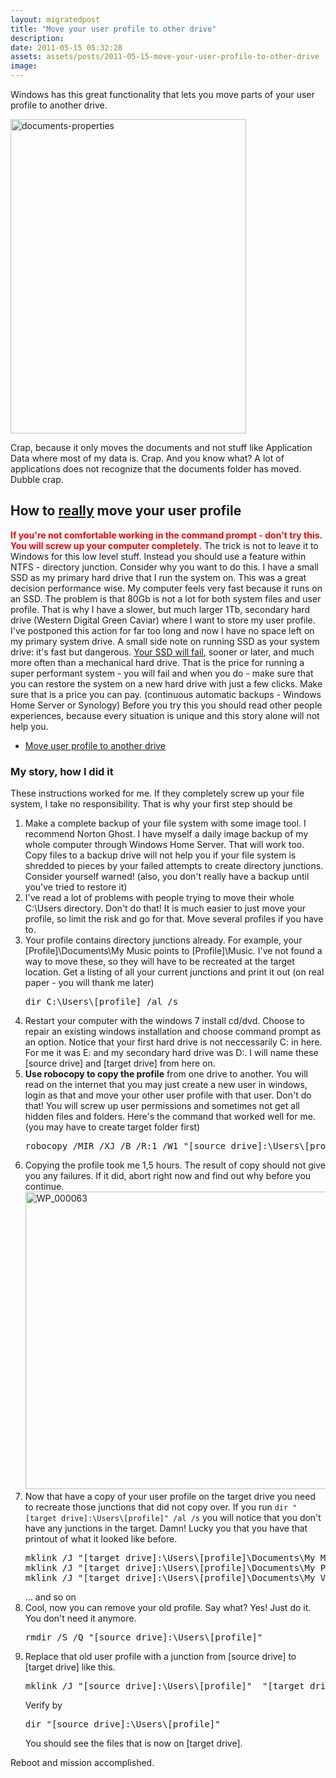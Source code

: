 ```yaml
---
layout: migratedpost
title: "Move your user profile to other drive"
description:
date: 2011-05-15 05:32:28
assets: assets/posts/2011-05-15-move-your-user-profile-to-other-drive
image: 
---
```


<p>Windows has this great functionality that lets you move parts of your user profile to another drive.</p>
<p><a href="http://mint.litemedia.se/wp-content/uploads/documents-properties1.png"><img height="503" width="377" src="http://litemedia.info/media/Default/Mint/documents-properties1.png" title="documents-properties" class="alignnone size-full wp-image-1181" /></a></p>
<p>Crap, because it only moves the documents and not stuff like Application Data where most of my data is.  Crap.  And you know what? A lot of applications does not recognize that the documents folder has moved.  Dubble crap.</p>
<h2>How to <span style="text-decoration: underline;">really</span> move your user profile</h2>
<p><span style="color: red;" color="red"><strong>If you're not comfortable working in the command prompt - don't try this. You will screw up your computer completely.</strong></span> The trick is not to leave it to Windows for this low level stuff. Instead you should use a feature within NTFS - directory junction.  Consider why you want to do this. I have a small SSD as my primary hard drive that I run the system on. This was a great decision performance wise. My computer feels very fast because it runs on an SSD. The problem is that 80Gb is not a lot for both system files and user profile. That is why I have a slower, but much larger 1Tb, secondary hard drive (Western Digital Green Caviar) where I want to store my user profile. I've postponed this action for far too long and now I have no space left on my primary system drive.  A small side note on running SSD as your system drive: it's fast but dangerous. <a href="http://www.codinghorror.com/blog/2011/05/the-hot-crazy-solid-state-drive-scale.html">Your SSD will fail</a>, sooner or later, and much more often than a mechanical hard drive. That is the price for running a super performant system - you will fail and when you do - make sure that you can restore the system on a new hard drive with just a few clicks. Make sure that is a price you can pay. (continuous automatic backups - Windows Home Server or Synology)  Before you try this you should read other people experiences, because every situation is unique and this story alone will not help you.</p>
<ul>
<li><a href="http://lmgtfy.com/?q=move+user+profiles+to+another+drive">Move user profile to another drive</a></li>
</ul>
<h3>My story, how I did it</h3>
<p>These instructions worked for me. If they completely screw up your file system, I take no responsibility. That is why your first step should be</p>
<ol>
<li>Make a complete backup of your file system with some image tool. I recommend Norton Ghost. I have myself a daily image backup of my whole computer through Windows Home Server. That will work too.  Copy files to a backup drive will not help you if your file system is shredded to pieces by your failed attempts to create directory junctions. Consider yourself warned!  (also, you don't really have a backup until you've tried to restore it)</li>
<li>I've read a lot of problems with people trying to move their whole C:\Users directory. Don't do that! It is much easier to just move your profile, so limit the risk and go for that. Move several profiles if you have to.</li>
<li>Your profile contains directory junctions already. For example, your [Profile]\Documents\My Music points to  [Profile]\Music. I've not found a way to move these, so they will have to be recreated at the target location. Get a listing of all your current junctions and print it out (on real paper - you will thank me later)
<pre>dir C:\Users\[profile] /al /s</pre>
</li>
<li> Restart your computer with the windows 7 install cd/dvd. Choose to repair an existing windows installation and choose command prompt as an option.  Notice that your first hard drive is not neccessarily C: in here. For me it was E: and my secondary hard drive was D:.  I will name these [source drive] and [target drive] from here on.</li>
<li><strong>Use robocopy to copy the profile</strong> from one drive to another. You will read on the internet that you may just create a new user in windows, login as that and move your other user profile with that user. Don't do that! You will screw up user permissions and sometimes not get all hidden files and folders.  Here's the command that worked well for me. (you may have to create target folder first)
<pre>robocopy /MIR /XJ /B /R:1 /W1 "[source drive]:\Users\[profile] " "[target drive]:\Users\[profile]"</pre>
</li>
<li>Copying the profile took me 1,5 hours. The result of copy should not give you any failures. If it did, abort right now and find out why before you continue.<br /><img height="476" width="635" src="http://litemedia.info/media/Default/Mint/WP_000063-1024x768.jpg" title="WP_000063" class="alignnone size-large wp-image-1182" /></li>
<li> Now that have a copy of your user profile on the target drive you need to recreate those junctions that did not copy over. If you run <code>dir "[target drive]:\Users\[profile]" /al /s</code> you will notice that you don't have any junctions in the target. Damn! Lucky you that you have that printout of what it looked like before.
<pre>mklink /J "[target drive]:\Users\[profile]\Documents\My Music" "[target drive]:\Users\[profile]\Music"
mklink /J "[target drive]:\Users\[profile]\Documents\My Pictures" "[target drive]:\Users\[profile]\Pictures"
mklink /J "[target drive]:\Users\[profile]\Documents\My Videos" "[target drive]:\Users\[profile]\Videos"</pre>
... and so on</li>
<li>Cool, now you can remove your old profile. Say what? Yes! Just do it. You don't need it anymore.
<pre>rmdir /S /Q "[source drive]:\Users\[profile]"</pre>
</li>
<li>Replace that old user profile with a junction from [source drive] to [target drive] like this.
<pre>mklink /J "[source drive]:\Users\[profile]"  "[target drive]:\Users\[profile"</pre>
Verify by
<pre>dir "[source drive]:\Users\[profile]"</pre>
You should see the files that is now on [target drive].</li>
</ol>
<p>Reboot and mission accomplished.</p>
